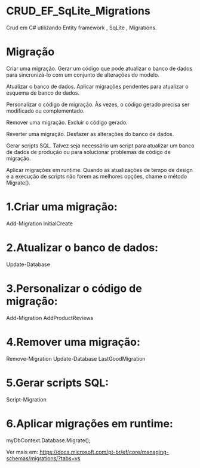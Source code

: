 # CRUD_EF_SqLite_Migrations
Crud em C# utilizando Entity framework , SqLite , Migrations.

# Migração

Criar uma migração. Gerar um código que pode atualizar o banco de dados para sincronizá-lo com um conjunto de alterações do modelo.

Atualizar o banco de dados. Aplicar migrações pendentes para atualizar o esquema de banco de dados.

Personalizar o código de migração. Às vezes, o código gerado precisa ser modificado ou complementado.

Remover uma migração. Excluir o código gerado.

Reverter uma migração. Desfazer as alterações do banco de dados.

Gerar scripts SQL. Talvez seja necessário um script para atualizar um banco de dados de produção ou para solucionar problemas de código de migração.

Aplicar migrações em runtime. Quando as atualizações de tempo de design e a execução de scripts não forem as melhores opções, chame o método Migrate().


# 1.Criar uma migração: 
  Add-Migration InitialCreate

# 2.Atualizar o banco de dados:
  Update-Database

# 3.Personalizar o código de migração:
  Add-Migration AddProductReviews

# 4.Remover uma migração:
  Remove-Migration
  Update-Database LastGoodMigration
  
# 5.Gerar scripts SQL:
  Script-Migration
 
# 6.Aplicar migrações em runtime:
  myDbContext.Database.Migrate();



Ver mais em:
https://docs.microsoft.com/pt-br/ef/core/managing-schemas/migrations/?tabs=vs




